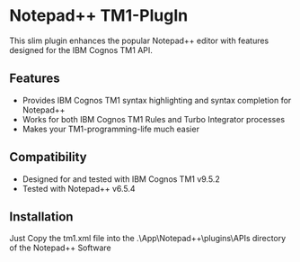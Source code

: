 Notepad++ TM1-PlugIn
========================

This slim plugin enhances the popular Notepad++ editor with features designed for the IBM Cognos TM1 API.


Features
------------
- Provides IBM Cognos TM1 syntax highlighting and syntax completion for Notepad++
- Works for both IBM Cognos TM1 Rules and Turbo Integrator processes
- Makes your TM1-programming-life much easier


Compatibility
------------
- Designed for and tested with IBM Cognos TM1 v9.5.2
- Tested with Notepad++ v6.5.4


Installation
------------

Just Copy the tm1.xml file into the .\App\Notepad++\plugins\APIs directory of the Notepad++ Software

